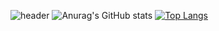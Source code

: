 ![header](https://capsule-render.vercel.app/api?type=venom&color=0:FFEAEA,100:FFA7A7&height=400&section=header&text=Soeunl&fontSize=90&animation=fadeIn)
![Anurag's GitHub stats](https://github-readme-stats.vercel.app/api?username=soeunl&theme=date_night&show_icons=true)
[![Top Langs](https://github-readme-stats.vercel.app/api/top-langs/?username=soeunl)](https://github.com/anuraghazra/github-readme-stats)
